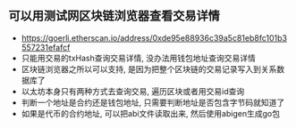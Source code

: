 
## 可以用测试网区块链浏览器查看交易详情

* https://goerli.etherscan.io/address/0xde95e88936c39a5c81eb8fc101b3557231efafcf
* 只能用交易的txHash查询交易详情, 没办法用钱包地址查询交易详情
* 区块链浏览器之所以可以支持, 是因为把整个区块链的交易记录写入到关系数据库了
* 以太坊本身只有两种方式去查询交易, 遍历区块或者用交易id查询
* 判断一个地址是合约还是钱包地址, 只需要判断地址是否包含字节码就知道了
* 如果是代币的合约地址, 可以把abi文件读取出来, 然后使用abigen生成go包